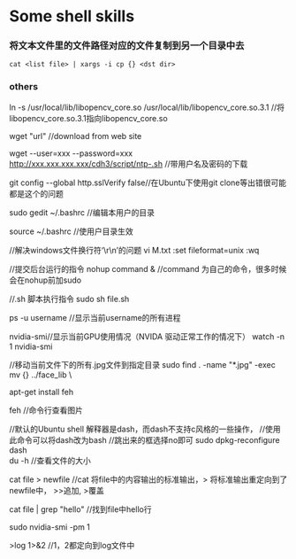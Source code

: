 # Some shell skills

### 将文本文件里的文件路径对应的文件复制到另一个目录中去
`cat <list file> | xargs -i cp {} <dst dir>` 

### others
ln -s /usr/local/lib/libopencv_core.so /usr/local/lib/libopencv_core.so.3.1 //将libopencv_core.so.3.1指向libopencv_core.so

wget "url" //download from web site

wget --user=xxx --password=xxx http://xxx.xxx.xxx.xxx/cdh3/script/ntp-.sh //带用户名及密码的下载

git config --global http.sslVerify false//在Ubuntu下使用git clone等出错很可能都是这个的问题

sudo gedit ~/.bashrc //编辑本用户的目录

source ~/.bashrc //使用户目录生效

//解决windows文件换行符‘\r\n’的问题
vi M.txt
:set fileformat=unix
:wq

//提交后台运行的指令
nohup command & //command 为自己的命令，很多时候会在nohup前加sudo

//.sh 脚本执行指令
sudo sh file.sh 

ps -u username //显示当前username的所有进程

nvidia-smi//显示当前GPU使用情况（NVIDA 驱动正常工作的情况下）
watch -n 1 nvidia-smi

//移动当前文件下的所有.jpg文件到指定目录
sudo find . -name "*.jpg" -exec mv {} ../face_lib \

apt-get install feh

feh //命令行查看图片

//默认的Ubuntu shell 解释器是dash，而dash不支持c风格的一些操作，
//使用此命令可以将dash改为bash
//跳出来的框选择no即可
sudo dpkg-reconfigure dash  
du -h //查看文件的大小

cat file > newfile //cat 将file中的内容输出的标准输出，> 将标准输出重定向到了newfile中， >>追加, >覆盖

cat file | grep "hello"  //找到file中hello行

sudo nvidia-smi -pm 1

\>log 1>&2 //1，2都定向到log文件中


